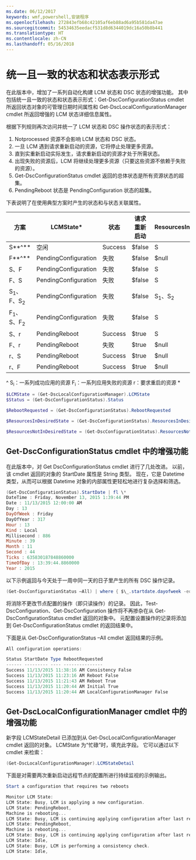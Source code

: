 ```yaml
---
ms.date: 06/12/2017
keywords: wmf,powershell,安装程序
ms.openlocfilehash: 272843efb68c42105af6eb88ad6a95b581da47ae
ms.sourcegitcommit: 54534635eedacf531d8d6344019dc16a50b8b441
ms.translationtype: HT
ms.contentlocale: zh-CN
ms.lasthandoff: 05/16/2018
---
```

# <a name="unified-and-consistent-state-and-status-representation"></a>统一且一致的状态和状态表示形式

在此版本中，增加了一系列自动化构建 LCM 状态和 DSC 状态的增强功能。 其中包括统一且一致的状态和状态表示形式：Get-DscConfigurationStatus cmdlet 所返回状态对象的可管理日期时间属性和 Get-DscLocalConfigurationManager cmdlet 所返回增强的 LCM 状态详细信息属性。

根据下列规则再次访问并统一了 LCM 状态和 DSC 操作状态的表示形式：
1.  Notprocessed 资源不会影响 LCM 状态和 DSC 状态。
2.  一旦 LCM 遇到请求重新启动的资源，它将停止处理更多资源。
3.  直到实重新启动实际发生，请求重新启动的资源才处于所需状态。
4.  出现失败的资源后，LCM 将继续处理更多资源（只要这些资源不依赖于失败的资源）。
5.  Get-DscConfigurationStatus cmdlet 返回的总体状态是所有资源状态的超集。
6.  PendingReboot 状态是 PendingConfiguration 状态的超集。

下表说明了在使用典型方案时产生的状态和与状态关联属性。

| **方案**                    | **LCMState\***       | **状态** | **请求重新启动**  | **ResourcesInDesiredState**  | **ResourcesNotInDesiredState** |
|---------------------------------|----------------------|------------|---------------|------------------------------|--------------------------------|
| S**^**                          | 空闲                 | Success    | $false        | S                            | $null                          |
| F**^**                          | PendingConfiguration | 失败    | $false        | $null                        | F                              |
| S、F                             | PendingConfiguration | 失败    | $false        | S                            | F                              |
| F、S                             | PendingConfiguration | 失败    | $false        | S                            | F                              |
| S<sub>1</sub>、F、S<sub>2</sub> | PendingConfiguration | 失败    | $false        | S<sub>1</sub>、S<sub>2</sub> | F                              |
| F<sub>1</sub>、S、F<sub>2</sub> | PendingConfiguration | 失败    | $false        | S                            | F<sub>1</sub>、F<sub>2</sub>   |
| S、r                            | PendingReboot        | Success    | $true         | S                            | r                              |
| F、r                            | PendingReboot        | 失败    | $true         | $null                        | F、r                           |
| r、S                            | PendingReboot        | Success    | $true         | $null                        | r                              |
| r、F                            | PendingReboot        | Success    | $true         | $null                        | r                              |

^ S<sub>i</sub>：一系列成功应用的资源 F<sub>i</sub>：一系列应用失败的资源 r：要求重启的资源 \*

```powershell
$LCMState = (Get-DscLocalConfigurationManager).LCMState
$Status = (Get-DscConfigurationStatus).Status

$RebootRequested = (Get-DscConfigurationStatus).RebootRequested

$ResourcesInDesiredState = (Get-DscConfigurationStatus).ResourcesInDesiredState

$ResourcesNotInDesiredState = (Get-DscConfigurationStatus).ResourcesNotInDesiredState
```
## <a name="enhancement-in-get-dscconfigurationstatus-cmdlet"></a>Get-DscConfigurationStatus cmdlet 中的增强功能

在此版本中，对 Get DscConfigurationStatus cmdlet 进行了几处改进。 以前，该 cmdlet 返回的对象的 StartDate 属性是 String 类型。 现在，它是 Datetime 类型，从而可以根据 Datetime 对象的内部属性更轻松地进行复杂选择和筛选。
```powershell
(Get-DscConfigurationStatus).StartDate | fl \*
DateTime : Friday, November 13, 2015 1:39:44 PM
Date : 11/13/2015 12:00:00 AM
Day : 13
DayOfWeek : Friday
DayOfYear : 317
Hour : 13
Kind : Local
Millisecond : 886
Minute : 39
Month : 11
Second : 44
Ticks : 635830187848860000
TimeOfDay : 13:39:44.8860000
Year : 2015
```

以下示例返回与今天处于一周中同一天的日子里产生的所有 DSC 操作记录。
```powershell
(Get-DscConfigurationStatus –All) | where { $\_.startdate.dayofweek -eq (Get-Date).DayOfWeek }
```

将消除不更改节点配置的操作（即只读操作）的记录。 因此，Test-DscConfiguration、Get-DscConfiguration 操作将不再掺杂在从 Get-DscConfigurationStatus cmdlet 返回的对象中。
元配置设置操作的记录将添加到 Get-DscConfigurationStatus cmdlet 的返回结果中。

下面是从 Get-DscConfigurationStatus –All cmdlet 返回结果的示例。
```powershell
All configuration operations:

Status StartDate Type RebootRequested
------ --------- ---- ---------------
Success 11/13/2015 11:38:16 AM Consistency False
Success 11/13/2015 11:23:16 AM Reboot False
Success 11/13/2015 11:21:43 AM Reboot True
Success 11/13/2015 11:20:44 AM Initial True
Success 11/13/2015 11:20:44 AM LocalConfigurationManager False
```

## <a name="enhancement-in-get-dsclocalconfigurationmanager-cmdlet"></a>Get-DscLocalConfigurationManager cmdlet 中的增强功能
新字段 LCMStateDetail 已添加到从 Get-DscLocalConfigurationManager cmdlet 返回的对象。 LCMState 为“忙碌”时，填充此字段。 它可以通过以下 cmdlet 来检索：
```powershell
(Get-DscLocalConfigurationManager).LCMStateDetail
```

下面是对需要两次重新启动远程节点的配置所进行持续监视的示例输出。
```powershell
Start a configuration that requires two reboots

Monitor LCM State:
LCM State: Busy, LCM is applying a new configuration.
LCM State: PendingReboot,
Machine is rebooting...
LCM State: Busy, LCM is continuing applying configuration after last reboot.
LCM State: PendingReboot,
Machine is rebooting...
LCM State: Busy, LCM is continuing applying configuration after last reboot.
LCM State: Idle,
LCM State: Busy, LCM is performing a consistency check.
LCM State: Idle,
```
